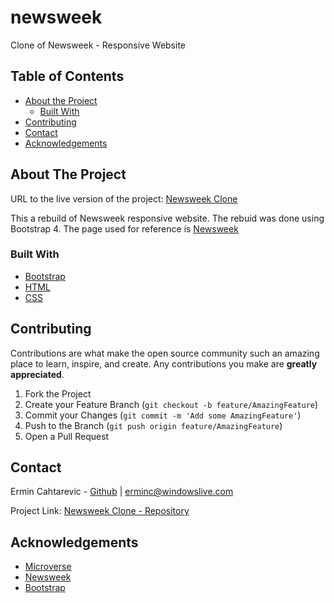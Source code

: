 # newsweek

Clone of Newsweek - Responsive Website

## Table of Contents

* [About the Project](#about-the-project)
  * [Built With](#built-with)
* [Contributing](#contributing)
* [Contact](#contact)
* [Acknowledgements](#acknowledgements)

<!-- ABOUT THE PROJECT -->
## About The Project


URL to the live version of the project: [Newsweek Clone](https://rawcdn.githack.com/ermin-cahtarevic/newsweek/7a3f3e122276a3f0a5008a3b9866d224a2969815/index.html)

This a rebuild of Newsweek responsive website. The rebuid was done using Bootstrap 4. The page used for reference is [Newsweek](https://www.newsweek.com/)

### Built With

* [Bootstrap](https://getbootstrap.com/)
* [HTML](https://github.com/ermin-cahtarevic/newsweek/blob/developer-branch/index.html)
* [CSS](https://github.com/ermin-cahtarevic/newsweek/blob/developer-branch/style.css)

## Contributing

Contributions are what make the open source community such an amazing place to learn, inspire, and create. Any contributions you make are **greatly appreciated**.

1. Fork the Project
2. Create your Feature Branch (`git checkout -b feature/AmazingFeature`)
3. Commit your Changes (`git commit -m 'Add some AmazingFeature'`)
4. Push to the Branch (`git push origin feature/AmazingFeature`)
5. Open a Pull Request


<!-- CONTACT -->
## Contact

Ermin Cahtarevic - [Github](https://github.com/ermin-cahtarevic) | erminc@windowslive.com

Project Link: [Newsweek Clone - Repository](https://github.com/ermin-cahtarevic/newsweek/tree/developer-branch)



<!-- ACKNOWLEDGEMENTS -->
## Acknowledgements

* [Microverse](https://www.microverse.org/)
* [Newsweek](https://www.newsweek.com/)
* [Bootstrap](https://getbootstrap.com/)
